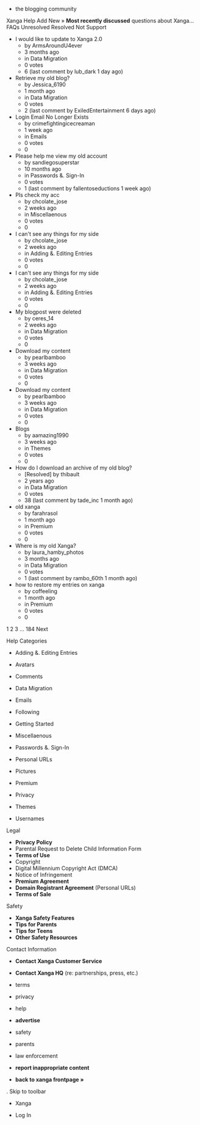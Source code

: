 *   the blogging community

Xanga Help Add New » **Most recently discussed** questions about Xanga… FAQs Unresolved Resolved Not Support

*   I would like to update to Xanga 2.0
    *   by ArmsAroundU4ever
    *   3 months ago
    *   in Data Migration
    *   0 votes
    *   6 (last comment by lub\_dark 1 day ago)
*   Retrieve my old blog?
    *   by Jessica\_6190
    *   1 month ago
    *   in Data Migration
    *   0 votes
    *   2 (last comment by ExiledEntertainment 6 days ago)
*   Login Email No Longer Exists
    *   by crimefightingicecreaman
    *   1 week ago
    *   in Emails
    *   0 votes
    *   0
*   Please help me view my old account
    *   by sandiegosuperstar
    *   10 months ago
    *   in Passwords &. Sign-In
    *   0 votes
    *   1 (last comment by fallentoseductions 1 week ago)
*   Pls check my acc
    *   by chcolate\_jose
    *   2 weeks ago
    *   in Miscellaenous
    *   0 votes
    *   0
*   I can't see any things for my side
    *   by chcolate\_jose
    *   2 weeks ago
    *   in Adding &. Editing Entries
    *   0 votes
    *   0
*   I can't see any things for my side
    *   by chcolate\_jose
    *   2 weeks ago
    *   in Adding &. Editing Entries
    *   0 votes
    *   0
*   My blogpost were deleted
    *   by ceres\_14
    *   2 weeks ago
    *   in Data Migration
    *   0 votes
    *   0
*   Download my content
    *   by pearlbamboo
    *   3 weeks ago
    *   in Data Migration
    *   0 votes
    *   0
*   Download my content
    *   by pearlbamboo
    *   3 weeks ago
    *   in Data Migration
    *   0 votes
    *   0
*   Blogs
    *   by aamazing1990
    *   3 weeks ago
    *   in Themes
    *   0 votes
    *   0
*   How do I download an archive of my old blog?
    *   \[Resolved\] by thibault
    *   2 years ago
    *   in Data Migration
    *   0 votes
    *   38 (last comment by tade\_inc 1 month ago)
*   old xanga
    *   by farahrasol
    *   1 month ago
    *   in Premium
    *   0 votes
    *   0
*   Where is my old Xanga?
    *   by laura\_hamby\_photos
    *   3 months ago
    *   in Data Migration
    *   0 votes
    *   1 (last comment by rambo\_60th 1 month ago)
*   how to restore my entries on xanga
    *   by coffeeling
    *   1 month ago
    *   in Premium
    *   0 votes
    *   0

1 2 3 ... 184 Next

Help Categories

*   Adding &. Editing Entries
*   Avatars
*   Comments
*   Data Migration
*   Emails
*   Following
*   Getting Started
*   Miscellaenous

*   Passwords &. Sign-In
*   Personal URLs
*   Pictures
*   Premium
*   Privacy
*   Themes
*   Usernames

Legal

*   **Privacy Policy**
*   Parental Request to Delete Child Information Form
*   **Terms of Use**
*   Copyright
*   Digital Millennium Copyright Act (DMCA)
*   Notice of Infringement
*   **Premium Agreement**
*   **Domain Registrant Agreement** (Personal URLs)
*   **Terms of Sale**

Safety

*   **Xanga Safety Features**
*   **Tips for Parents**
*   **Tips for Teens**
*   **Other Safety Resources**

Contact Information

*   **Contact Xanga Customer Service**
*   **Contact Xanga HQ** (re: partnerships, press, etc.)

*   terms
*   privacy
*   help
*   **advertise**

*   safety
*   parents
*   law enforcement
*   **report inappropriate content**

*   **back to xanga frontpage »**

<img src="http://pixel.quantserve.com/pixel/p-87h-iNOVooym2.gif" style="display: none" height="1" width="1" alt="Quantcast"/>. Skip to toolbar

*   Xanga

*   Log In